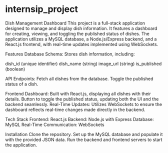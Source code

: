 # internsip_project
Dish Management Dashboard
This project is a full-stack application designed to manage and display dish information. It features a dashboard for creating, viewing, and toggling the published status of dishes. The application utilizes a MySQL database, a Node.js/Express backend, and a React.js frontend, with real-time updates implemented using WebSockets.

Features
Database Schema: Stores dish information, including:

dish_id (unique identifier)
dish_name (string)
image_url (string)
is_published (boolean)

API Endpoints:
Fetch all dishes from the database.
Toggle the published status of a dish.

Frontend Dashboard:
Built with React.js, displaying all dishes with their details.
Button to toggle the published status, updating both the UI and the backend seamlessly.
Real-Time Updates: Utilizes WebSockets to ensure the dashboard reflects real-time changes made directly in the backend.

Tech Stack
Frontend: React.js
Backend: Node.js with Express
Database: MySQL
Real-Time Communication: WebSockets

Installation
Clone the repository.
Set up the MySQL database and populate it with the provided JSON data.
Run the backend and frontend servers to start the application.
